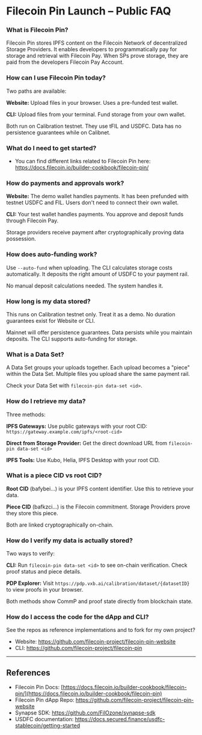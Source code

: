 # Filecoin Pin Launch – Public FAQ

###  What is Filecoin Pin?
Filecoin Pin stores IPFS content on the Filecoin Network of decentralized Storage Providers. It enables developers to programmatically pay for storage and retrieval with Filecoin Pay. When SPs prove storage, they are paid from the developers Filecoin Pay Account.

### How can I use Filecoin Pin today?
Two paths are available:

**Website:** Upload files in your browser. Uses a pre-funded test wallet.

**CLI:** Upload files from your terminal. Fund storage from your own wallet.

Both run on Calibration testnet. They use tFIL and USDFC. Data has no persistence guarantees while on Calibnet.

### What do I need to get started?

- You can find different links related to Filecoin Pin here: https://docs.filecoin.io/builder-cookbook/filecoin-pin/

### How do payments and approvals work?

**Website:** The demo wallet handles payments. It has been prefunded with testnet USDFC and FIL. Users don't need to connect their own wallet.

**CLI:** Your test wallet handles payments. You approve and deposit funds through Filecoin Pay.

Storage providers receive payment after cryptographically proving data possession.

### How does auto-funding work?

Use `--auto-fund` when uploading. The CLI calculates storage costs automatically. It deposits the right amount of USDFC to your payment rail.

No manual deposit calculations needed. The system handles it.

### How long is my data stored?
This runs on Calibration testnet only. Treat it as a demo. No duration guarantees exist for Website or CLI.

Mainnet will offer persistence guarantees. Data persists while you maintain deposits. The CLI supports auto-funding for storage.

### What is a Data Set?

A Data Set groups your uploads together. Each upload becomes a "piece" within the Data Set. Multiple files you upload share the same payment rail.

Check your Data Set with `filecoin-pin data-set <id>`.

### How do I retrieve my data?

Three methods:

**IPFS Gateways:** Use public gateways with your root CID: `https://gateway.example.com/ipfs/<root-cid>`

**Direct from Storage Provider:** Get the direct download URL from `filecoin-pin data-set <id>`

**IPFS Tools:** Use Kubo, Helia, IPFS Desktop with your root CID.

### What is a piece CID vs root CID?

**Root CID** (bafybei...) is your IPFS content identifier. Use this to retrieve your data.

**Piece CID** (bafkzci...) is the Filecoin commitment. Storage Providers prove they store this piece.

Both are linked cryptographically on-chain.

### How do I verify my data is actually stored?

Two ways to verify:

**CLI:** Run `filecoin-pin data-set <id>` to see on-chain verification. Check proof status and piece details.

**PDP Explorer:** Visit `https://pdp.vxb.ai/calibration/dataset/{datasetID}` to view proofs in your browser.

Both methods show CommP and proof state directly from blockchain state.

### How do I access the code for the dApp and CLI?

See the repos as reference implementations and to fork for my own project?

- Website: https://github.com/filecoin-project/filecoin-pin-website
- CLI: https://github.com/filecoin-project/filecoin-pin

---

## References
- Filecoin Pin Docs: [https://docs.filecoin.io/builder-cookbook/filecoin-pin/](https://docs.filecoin.io/builder-cookbook/filecoin-pin)
- Filecoin Pin dApp Repo: https://github.com/filecoin-project/filecoin-pin-website
- Synapse SDK: https://github.com/FilOzone/synapse-sdk
- USDFC documentation: https://docs.secured.finance/usdfc-stablecoin/getting-started 

